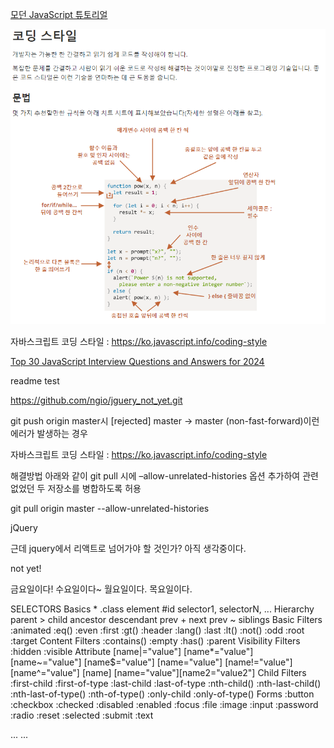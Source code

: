 [모던 JavaScript 튜토리얼](https://ko.javascript.info/)

<img src="./javascript_Coding_style.png" >

자바스크립트 코딩 스타일 : https://ko.javascript.info/coding-style 



[Top 30 JavaScript Interview Questions and Answers for 2024](https://javascriptcentric.medium.com/top-30-javascript-interview-questions-and-answers-for-2024-7f1e2d1d0638)

readme test

https://github.com/ngio/jguery_not_yet.git

git push origin master시 [rejected] master -> master (non-fast-forward)이런 에러가 발생하는 경우


자바스크립트 코딩 스타일 : https://ko.javascript.info/coding-style 


해결방법
아래와 같이 git pull 시에 –allow-unrelated-histories 옵션 추가하여 관련 없었던 두 저장소를 병합하도록 허용

git pull origin master --allow-unrelated-histories

jQuery

근데 jquery에서 리액트로 넘어가야 할 것인가?
아직 생각중이다. 

not yet!

금요일이다!
수요일이다~
월요일이다.
목요일이다.

SELECTORS
	Basics
		*
		.class
		element
		#id
		selector1, selectorN, ...
	Hierarchy
		parent &gt; child
		ancestor descendant
		prev + next
		prev ~ siblings
	Basic Filters
		:animated
		:eq()
		:even
		:first
		:gt()
		:header
		:lang()
		:last
		:lt()
		:not()
		:odd
		:root
		:target
	Content Filters
		:contains()
		:empty
		:has()
		:parent
	Visibility Filters
		:hidden
		:visible
	Attribute
		[name|="value"]
		[name*="value"]
		[name~="value"]
		[name$="value"]
		[name="value"]
		[name!="value"]
		[name^="value"]
		[name]
		[name="value"][name2="value2"]
	Child Filters
		:first-child
		:first-of-type
		:last-child
		:last-of-type
		:nth-child()
		:nth-last-child()
		:nth-last-of-type()
		:nth-of-type()
		:only-child
		:only-of-type()
	Forms
		:button
		:checkbox
		:checked
		:disabled
		:enabled
		:focus
		:file
		:image
		:input
		:password
		:radio
		:reset
		:selected
		:submit
		:text

 
...
...

